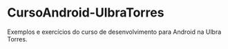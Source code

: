 CursoAndroid-UlbraTorres
========================

Exemplos e exercícios do curso de desenvolvimento para Android na Ulbra Torres.